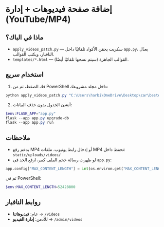 # إضافة صفحة فيديوهات + إدارة (YouTube/MP4)

## ماذا في الباك؟
- `apply_videos_patch.py` — سكربت يحقن الأكواد تلقائيًا داخل `app.py`، يعدّل النافبار، ويكتب القوالب.
- `templates/*.html` — القوالب الجاهزة (سيتم نسخها تلقائيًا أيضًا).

## استخدام سريع
1) فك الضغط، ثم من PowerShell داخل مجلد مشروعك:
```powershell
python apply_videos_patch.py "C:\Users\harbi\OneDrive\Desktop\car\bestone_all_done"
```

2) أنشئ الجدول بدون حذف البيانات:
```powershell
$env:FLASK_APP="app.py"
flask --app app.py upgrade-db
flask --app app.py run
```

## ملاحظات
- يدعم رفع MP4 أو إدخال رابط يوتيوب. ملفات MP4 تحفظ داخل: `static/uploads/videos/`
- لو ظهرت رسالة حجم الملف كبير، ارفع الحد في `app.py`:
```python
app.config["MAX_CONTENT_LENGTH"] = int(os.environ.get("MAX_CONTENT_LENGTH", 50 * 1024 * 1024))
```
ثم في PowerShell:
```powershell
$env:MAX_CONTENT_LENGTH=52428800
```

## روابط النافبار
- عام: **فيديوهاتنا** → `/videos`
- للأدمن: **إدارة الفيديو** → `/admin/videos`
